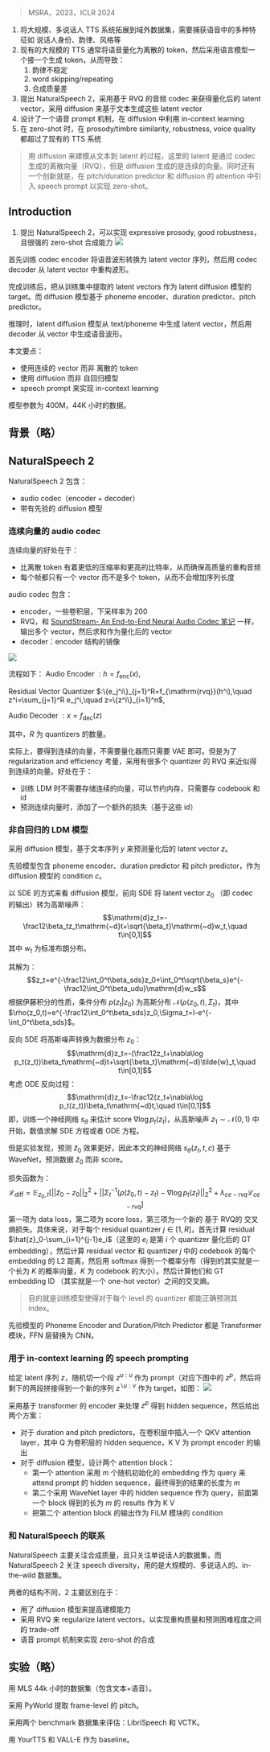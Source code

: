 > MSRA，2023，ICLR 2024

1. 将大规模、多说话人 TTS 系统拓展到域外数据集，需要捕获语音中的多种特征如 说话人身份、韵律、风格等
2. 现有的大规模的 TTS 通常将语音量化为离散的 token，然后采用语言模型一个接一个生成 token，从而导致：
	1. 韵律不稳定
	2. word skipping/repeating
	3. 合成质量差
3. 提出 NaturalSpeech 2，采用基于 RVQ 的音频 codec 来获得量化后的 latent vector，采用 diffusion 来基于文本生成这些  latent vector
4. 设计了一个语音 prompt 机制，在 diffusion 中利用 in-context learning 
5. 在 zero-shot 时，在 prosody/timbre similarity, robustness,  voice quality 都超过了现有的 TTS 系统

> 用 diffusion 来建模从文本到 latent 的过程，这里的 latent 是通过 codec 生成的离散向量（RVQ），但是 diffusion 生成的是连续的向量。同时还有一个创新就是，在 pitch/duration predictor 和 diffusion 的 attention 中引入 speech prompt 以实现 zero-shot。

## Introduction

1. 提出 NaturalSpeech 2，可以实现 expressive prosody, good robustness，且很强的 zero-shot 合成能力
![](image/Pasted%20image%2020231114170432.png)

首先训练 codec encoder 将语音波形转换为 latent vector 序列，然后用 codec decoder 从 latent vector 中重构波形。

完成训练后，把从训练集中提取的 latent vectors 作为 latent diffusion 模型的 target。而 diffusion 模型基于 phoneme encoder、duration predictor、pitch predictor。

推理时，latent diffusion 模型从 text/phoneme 中生成 latent vector，然后用 decoder 从 vector 中生成语音波形。

本文要点：
+ 使用连续的 vector 而非 离散的 token
+ 使用 diffusion 而非 自回归模型
+ speech prompt 来实现 in-context learning

模型参数为 400M，44K 小时的数据。

## 背景（略）

## NaturalSpeech 2

NaturalSpeech 2 包含：
+ audio codec（encoder + decoder）
+ 带有先验的 diffusion 模型

### 连续向量的 audio codec

连续向量的好处在于：
+ 比离散 token 有着更低的压缩率和更高的比特率，从而确保高质量的重构音频
+ 每个帧都只有一个 vector 而不是多个  token，从而不会增加序列长度

audio codec 包含：
+ encoder，一些卷积层，下采样率为 200
+ RVQ，和 [SoundStream- An End-to-End Neural Audio Codec 笔记](../语音领域其他论文笔记/SoundStream-%20An%20End-to-End%20Neural%20Audio%20Codec%20笔记.md) 一样，输出多个 vector，然后求和作为量化后的 vector
+ decoder：encoder 结构的镜像

![](image/Pasted%20image%2020231126110605.png)

流程如下：
Audio Encoder $:h=f_{\mathrm{enc}}(x)$,

Residual Vector Quantizer $:\{e_j^i\}_{j=1}^R=f_{\mathrm{rvq}}(h^i),\quad z^i=\sum_{j=1}^R e_j^i,\quad z=\{z^i\}_{i=1}^n$,

Audio Decoder $:x=f_{\mathrm{dec}}(z)$

其中，$R$ 为 quantizers 的数量。

实际上，要得到连续的向量，不需要量化器而只需要 VAE 即可。但是为了 regularization and efficiency 考量，采用有很多个 quantizer 的 RVQ 来近似得到连续的向量。好处在于：
+ 训练 LDM 时不需要存储连续的向量，可以节约内存，只需要存 codebook 和 id
+ 预测连续向量时，添加了一个额外的损失（基于这些 id）

### 非自回归的 LDM 模型

采用 diffusion 模型，基于文本序列 $y$ 来预测量化后的 latent vector $z$。

先验模型包含 phoneme encoder、duration predictor 和 pitch predictor，作为 diffusion 模型的 condition $c$。

以 SDE 的方式来看 diffusion 模型，前向 SDE 将 latent vector $z_0$ （即 codec 的输出）转为高斯噪声：
$$\mathrm{d}z_t=-\frac12\beta_tz_t\mathrm{~d}t+\sqrt{\beta_t}\mathrm{~d}w_t,\quad t\in[0,1]$$
其中 $w_t$ 为标准布朗分布。

其解为：
$$z_t=e^{-\frac12\int_0^t\beta_sds}z_0+\int_0^t\sqrt{\beta_s}e^{-\frac12\int_0^t\beta_udu}\mathrm{d}w_s$$
根据伊藤积分的性质，条件分布 $p(z_t|z_0)$ 为高斯分布 $\mathcal{N}(\rho(z_0,t),\Sigma_t)$，其中 $\rho(z_0,t)=e^{-\frac12\int_0^t\beta_sds}z_0,\Sigma_t=I-e^{-\int_0^t\beta_sds}$。

反向 SDE 将高斯噪声转换为数据分布 $z_0$：
$$\mathrm{d}z_t=-(\frac12z_t+\nabla\log p_t(z_t))\beta_t\mathrm{~d}t+\sqrt{\beta_t}\mathrm{~d}\tilde{w}_t,\quad t\in[0,1]$$
考虑 ODE 反向过程：
$$\mathrm{d}z_t=-\frac12(z_t+\nabla\log p_t(z_t))\beta_t\mathrm{~d}t,\quad t\in[0,1]$$
即，训练一个神经网络 $s_{\theta}$ 来估计 score $\nabla\log p_t(z_t)$，从高斯噪声 $z_{1}\sim\mathcal{N}(0,1)$ 中开始，数值求解 SDE 方程或者 ODE 方程。

但是实验发现，预测 $\hat{z}_0$ 效果更好，因此本文的神经网络 $s_\theta(z_t,t,c)$ 基于 WaveNet，预测数据 $\hat{z}_0$ 而非 score。

损失函数为：
$$\mathcal{L}_{\mathrm{diff}}=\mathbb{E}_{z_0,t}[||\hat{z}_0-z_0||_2^2+||\Sigma_t^{-1}(\rho(\hat{z}_0,t)-z_t)-\nabla\log p_t(z_t)||_2^2+\lambda_{ce-rvq}\mathcal{L}_{ce-\mathrm{rvq}}]$$
第一项为 data loss，第二项为 score loss，第三项为一个新的 基于 RVQ的 交叉熵损失。具体来说，对于每个 residual quantizer $j\in[1,R]$，首先计算 residual $\hat{z}_0-\sum_{i=1}^{j-1}e_i$（这里的 $e_i$ 是第 $i$ 个 quantizer 量化后的 GT  embedding），然后计算 residual vector 和 quantizer $j$ 中的 codebook 的每个 embedding 的 L2 距离，然后用 softmax 得到一个概率分布（得到的其实就是一个长为 $K$ 的概率向量，$K$ 为 codebook 的大小）。然后计算他们和 GT embedding ID （其实就是一个 one-hot vector）之间的交叉熵。
> 目的就是训练模型使得对于每个 level 的 quantizer 都能正确预测其 index。

先验模型的 Phoneme Encoder and Duration/Pitch Predictor 都是 Transformer 模块，FFN 层替换为 CNN。

### 用于 in-context learning 的 speech prompting

给定 latent 序列 $z$，随机切一个段 $z^{u{:}\upsilon}$ 作为 prompt（对应下图中的 $z^p$，然后将剩下的两段拼接得到一个新的序列 $z^{\backslash u{:}v}$ 作为 target，如图：
![](image/Pasted%20image%2020231116160031.png)

采用基于 transformer 的 encoder 来处理 $z^p$ 得到 hidden sequence，然后给出两个方案：
+ 对于 duration and pitch predictors，在卷积层中插入一个 QKV attention layer，其中 Q 为卷积层的 hidden sequence，K V 为 prompt encoder 的输出
+ 对于 diffusion 模型，设计两个 attention block：
	+ 第一个 attention 采用 $m$ 个随机初始化的 embedding 作为 query 来 attend prompt 的 hidden sequence，最终得到的结果的长度为 $m$
	+ 第二个采用 WaveNet layer 中的 hidden sequence 作为 query，前面第一个 block 得到的长为 $m$ 的 results 作为 K V
	+ 把第二个 attention block 的输出作为 FiLM 模块的 condition

### 和 NaturalSpeech 的联系

NaturalSpeech 主要关注合成质量，且只关注单说话人的数据集，而 NaturalSpeech 2 关注 speech diversity，用的是大规模的、多说话人的、in-the-wild 数据集。

两者的结构不同，2 主要区别在于：
+ 用了 diffusion 模型来提高建模能力
+ 采用 RVQ 来 regularize latent vectors，以实现重构质量和预测困难程度之间的 trade-off
+ 语音 prompt 机制来实现 zero-shot 的合成

## 实验（略）

用 MLS 44k 小时的数据集（包含文本+语音）。

采用 PyWorld 提取 frame-level 的 pitch。

采用两个 benchmark 数据集来评估：LibriSpeech 和 VCTK。

用 YourTTS 和 VALL-E 作为 baseline。


